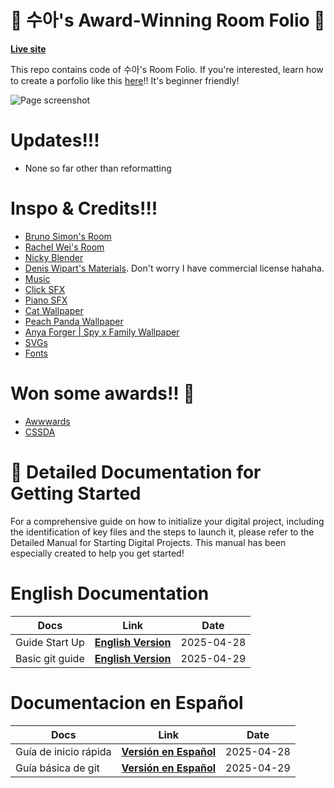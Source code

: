 # 💜 수아's Award-Winning Room Folio 💜

**[Live site](http://sooahs-room-folio.com/)**

This repo contains code of 수아's Room Folio. If you're interested, learn how to create a porfolio like this [here](https://youtu.be/AB6sulUMRGE)!! It's beginner friendly!

![Page screenshot](public/media/og-image.webp?raw=true "Page screenshot")

# Updates!!!

- None so far other than reformatting

# Inspo & Credits!!!

- [Bruno Simon's Room](https://my-room-in-3d.vercel.app/)
- [Rachel Wei's Room](https://rachelqrwei.ca/)
- [Nicky Blender](https://www.instagram.com/nicky.blender/?hl=en)
- [Denis Wipart's Materials](https://wipart.artstation.com/store). Don't worry I have commercial license hahaha.
- [Music](https://youtu.be/eq3C1Uwz6YU)
- [Click SFX](https://uppbeat.io/sfx/category/digital-and-ui/ui)
- [Piano SFX](https://pixabay.com/sound-effects/all-88-keys-on-a-piano-playing-fast-free-high-quality-sound-effects-71279/)
- [Cat Wallpaper](https://wallpapersok.com/wallpapers/kawaii-hd-smiling-cats-vmhjik4wp6ipc6bd.html)
- [Peach Panda Wallpaper](https://4kwallpapers.com/cute/peach-cat-kawaii-10081.html)
- [Anya Forger | Spy x Family Wallpaper](https://www.uhdpaper.com/2022/03/anya-forger-spy-x-family-4k-5061g.html?m=0)
- [SVGs](https://www.svgrepo.com/)
- [Fonts](https://www.fontspace.com/niskala-huruf)

# Won some awards!! 🎉

- [Awwwards](https://www.awwwards.com/sites/suas-room-folio)
- [CSSDA](https://www.cssdesignawards.com/sites/sooahs-room-folio/47040/)

# 📖 Detailed Documentation for Getting Started

For a comprehensive guide on how to initialize your digital project, including the identification of key files and the steps to launch it, please refer to the Detailed Manual for Starting Digital Projects. This manual has been especially created to help you get started!

# English Documentation
| Docs| Link | Date |
|--|--|--|
| Guide Start Up        |[**English Version**](./docs/guide_start_up_en.md)     | 2025-04-28 | 
| Basic git guide       |[**English Version**](./docs/basic_git_guide.md)       | 2025-04-29 | 

# Documentacion en Español
| Docs| Link | Date |
|--|--|--|
| Guía de inicio rápida |[**Versión en Español**](./docs/guide_start_up_es.md)  | 2025-04-28 | 
| Guía básica de git    |[**Versión en Español**](./docs/guia_basica_de_git.md) | 2025-04-29 | 
